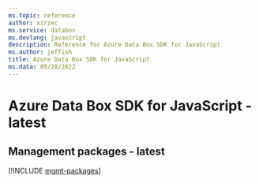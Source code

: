```yaml
---
ms.topic: reference
author: xirzec
ms.service: databox
ms.devlang: javascript
description: Reference for Azure Data Box SDK for JavaScript
ms.author: jeffish
title: Azure Data Box SDK for JavaScript
ms.data: 09/28/2022
---
```

# Azure Data Box SDK for JavaScript - latest

## Management packages - latest
[!INCLUDE [mgmt-packages](data-box-mgmt-index.md)]